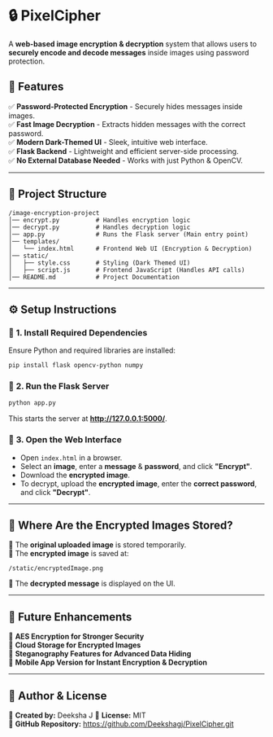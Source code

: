 
# 🔒 PixelCipher

A **web-based image encryption & decryption** system that allows users to **securely encode and decode messages** inside images using password protection.

## 🚀 Features
✅ **Password-Protected Encryption** - Securely hides messages inside images.  
✅ **Fast Image Decryption** - Extracts hidden messages with the correct password.  
✅ **Modern Dark-Themed UI** - Sleek, intuitive web interface.  
✅ **Flask Backend** - Lightweight and efficient server-side processing.  
✅ **No External Database Needed** - Works with just Python & OpenCV.  

---

## 📂 Project Structure
```
/image-encryption-project
│── encrypt.py          # Handles encryption logic
│── decrypt.py          # Handles decryption logic
│── app.py              # Runs the Flask server (Main entry point)
│── templates/
│   └── index.html      # Frontend Web UI (Encryption & Decryption)
│── static/
│   ├── style.css       # Styling (Dark Themed UI)
│   ├── script.js       # Frontend JavaScript (Handles API calls)
│── README.md           # Project Documentation

```

---

## ⚙️ Setup Instructions

### 🔹 **1. Install Required Dependencies**
Ensure Python and required libraries are installed:
```sh
pip install flask opencv-python numpy
```

### 🔹 **2. Run the Flask Server**
```sh
python app.py
```
This starts the server at **http://127.0.0.1:5000/**.

### 🔹 **3. Open the Web Interface**
- Open `index.html` in a browser.
- Select an **image**, enter a **message** & **password**, and click **"Encrypt"**.
- Download the **encrypted image**.
- To decrypt, upload the **encrypted image**, enter the **correct password**, and click **"Decrypt"**.

---

## 📍 Where Are the Encrypted Images Stored?
📌 The **original uploaded image** is stored temporarily.  
📌 The **encrypted image** is saved at:  
   ```
   /static/encryptedImage.png
   ```
📌 The **decrypted message** is displayed on the UI.  

---

## 🔧 Future Enhancements
🚀 **AES Encryption for Stronger Security**  
🚀 **Cloud Storage for Encrypted Images**  
🚀 **Steganography Features for Advanced Data Hiding**  
🚀 **Mobile App Version for Instant Encryption & Decryption**  

---

## 📌 Author & License
🔹 **Created by:** Deeksha J
🔹 **License:** MIT  
🔹 **GitHub Repository:** https://github.com/Deekshagj/PixelCipher.git




